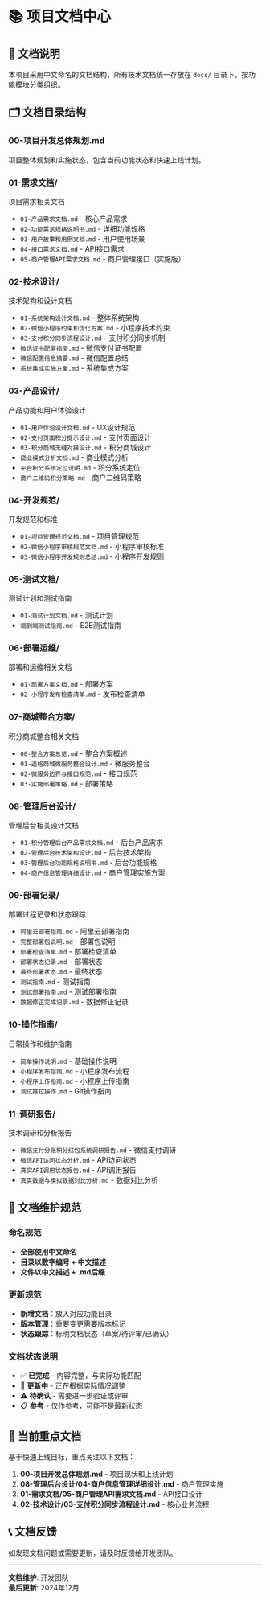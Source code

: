 # 📚 项目文档中心

## 📖 文档说明

本项目采用中文命名的文档结构，所有技术文档统一存放在 `docs/` 目录下，按功能模块分类组织。

## 🗂️ 文档目录结构

### 00-项目开发总体规划.md
项目整体规划和实施状态，包含当前功能状态和快速上线计划。

### 01-需求文档/
项目需求相关文档
- `01-产品需求文档.md` - 核心产品需求
- `02-功能需求规格说明书.md` - 详细功能规格
- `03-用户故事和用例文档.md` - 用户使用场景
- `04-接口需求文档.md` - API接口需求
- `05-商户管理API需求文档.md` - 商户管理接口（实施版）

### 02-技术设计/
技术架构和设计文档
- `01-系统架构设计文档.md` - 整体系统架构
- `02-微信小程序约束和优化方案.md` - 小程序技术约束
- `03-支付积分同步流程设计.md` - 支付积分同步机制
- `微信证书配置指南.md` - 微信支付证书配置
- `微信配置信息摘要.md` - 微信配置总结
- `系统集成实施方案.md` - 系统集成方案

### 03-产品设计/
产品功能和用户体验设计
- `01-用户体验设计文档.md` - UX设计规范
- `02-支付页面积分提示设计.md` - 支付页面设计
- `03-积分商城无缝对接设计.md` - 积分商城设计
- `商业模式分析文档.md` - 商业模式分析
- `平台积分系统定位说明.md` - 积分系统定位
- `商户二维码积分策略.md` - 商户二维码策略

### 04-开发规范/
开发规范和标准
- `01-项目管理规范文档.md` - 项目管理规范
- `02-微信小程序审核规范文档.md` - 小程序审核标准
- `03-微信小程序开发规则总结.md` - 小程序开发规则

### 05-测试文档/
测试计划和测试指南
- `01-测试计划文档.md` - 测试计划
- `端到端测试指南.md` - E2E测试指南

### 06-部署运维/
部署和运维相关文档
- `01-部署方案文档.md` - 部署方案
- `02-小程序发布检查清单.md` - 发布检查清单

### 07-商城整合方案/
积分商城整合相关文档
- `00-整合方案总览.md` - 整合方案概述
- `01-追格商城微服务整合设计.md` - 微服务整合
- `02-微服务边界与接口规范.md` - 接口规范
- `03-实施部署策略.md` - 部署策略

### 08-管理后台设计/
管理后台相关设计文档
- `01-积分管理后台产品需求文档.md` - 后台产品需求
- `02-管理后台技术架构设计.md` - 后台技术架构
- `03-管理后台功能规格说明书.md` - 后台功能规格
- `04-商户信息管理详细设计.md` - 商户管理实施方案

### 09-部署记录/
部署过程记录和状态跟踪
- `阿里云部署指南.md` - 阿里云部署指南
- `完整部署包说明.md` - 部署包说明
- `部署检查清单.md` - 部署检查清单
- `部署状态记录.md` - 部署状态
- `最终部署状态.md` - 最终状态
- `测试指南.md` - 测试指南
- `测试部署指南.md` - 测试部署指南
- `数据修正完成记录.md` - 数据修正记录

### 10-操作指南/
日常操作和维护指南
- `简单操作说明.md` - 基础操作说明
- `小程序发布指南.md` - 小程序发布流程
- `小程序上传指南.md` - 小程序上传指南
- `测试推拉操作.md` - Git操作指南

### 11-调研报告/
技术调研和分析报告
- `微信支付分账积分红包系统调研报告.md` - 微信支付调研
- `微信API访问状态分析.md` - API访问状态
- `真实API调用状态报告.md` - API调用报告
- `真实数据与模拟数据对比分析.md` - 数据对比分析

## 📝 文档维护规范

### 命名规范
- **全部使用中文命名**
- **目录以数字编号 + 中文描述**
- **文件以中文描述 + .md后缀**

### 更新规范
- **新增文档**：放入对应功能目录
- **版本管理**：重要变更需要版本标记
- **状态跟踪**：标明文档状态（草案/待评审/已确认）

### 文档状态说明
- ✅ **已完成** - 内容完整，与实际功能匹配
- 🔄 **更新中** - 正在根据实际情况调整
- ⚠️ **待确认** - 需要进一步验证或评审
- 📋 **参考** - 仅作参考，可能不是最新状态

## 🎯 当前重点文档

基于快速上线目标，重点关注以下文档：

1. **00-项目开发总体规划.md** - 项目现状和上线计划
2. **08-管理后台设计/04-商户信息管理详细设计.md** - 商户管理实施
3. **01-需求文档/05-商户管理API需求文档.md** - API接口设计
4. **02-技术设计/03-支付积分同步流程设计.md** - 核心业务流程

## 📞 文档反馈

如发现文档问题或需要更新，请及时反馈给开发团队。

---

**文档维护**: 开发团队  
**最后更新**: 2024年12月